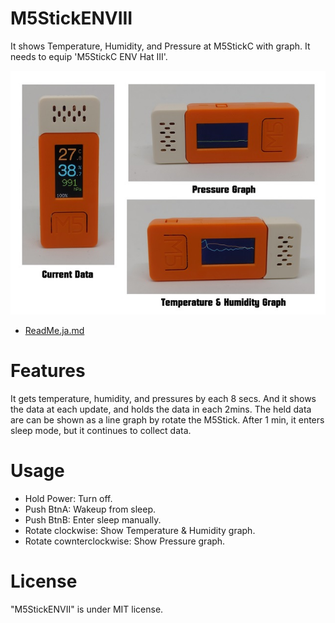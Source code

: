 # M5StickENVIII
It shows Temperature, Humidity, and Pressure at M5StickC with graph.
It needs to equip 'M5StickC ENV Hat III'.

![Image](/display.jpg)
* [ReadMe.ja.md](/ReadMe.ja.md)

# Features
It gets temperature, humidity, and pressures by each 8 secs.
And it shows the data at each update, and holds the data in each 2mins.
The held data are can be shown as a line graph by rotate the M5Stick.
After 1 min, it enters sleep mode, but it continues to collect data.

# Usage
* Hold Power: Turn off.
* Push BtnA: Wakeup from sleep.
* Push BtnB: Enter sleep manually.
* Rotate clockwise: Show Temperature & Humidity graph.
* Rotate cownterclockwise: Show Pressure graph.

# License
"M5StickENVII" is under MIT license.
